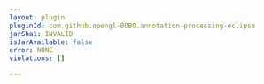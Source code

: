 ```yaml
---
layout: plugin
pluginId: com.github.opengl-BOBO.annotation-processing-eclipse
jarSha1: INVALID
isJarAvailable: false
error: NONE
violations: []

---
```

